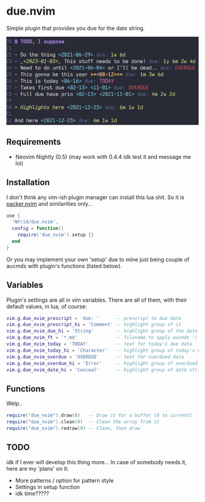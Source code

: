 # due.nvim

Simple plugin that provides you due for the date string.

![Example](img/ex.png)

## Requirements

- Neovim Nightly (0.5) (may work with 0.4.4 idk test it and message me lol)

## Installation

I don't think any vim-ish plugin manager can install this lua shit. So it is
[packer.nvim](https://github.com/wbthomason/packer.nvim) and similarities only...

```lua
use {
  'NFrid/due.nvim',
  config = function()
    require('due_nvim').setup {}
  end
}
```

Or you may implement your own 'setup' due to mine just being couple of aucmds
with plugin's functions (listed below).

## Variables

Plugin's settings are all in vim variables. There are all of them, with their
default values, in lua, of course:

```lua
vim.g.due_nvim_prescript = 'due: '      -- prescript to due data
vim.g.due_nvim_prescript_hi = 'Comment' -- highlight group of it
vim.g.due_nvim_due_hi = 'String'        -- highlight group of the data itself
vim.g.due_nvim_ft = '*.md'              -- filename to apply aucmds :)
vim.g.due_nvim_today = 'TODAY'          -- text for today's due data
vim.g.due_nvim_today_hi = 'Character'   -- highlight group of today's due
vim.g.due_nvim_overdue = 'OVERDUE'      -- text for overdued data
vim.g.due_nvim_overdue_hi = 'Error'     -- highlight group of overdued
vim.g.due_nvim_date_hi = 'Conceal'      -- highlight group of date string
```

## Functions

Welp..

```lua
require("due_nvim").draw(0)   -- Draw it for a buffer (0 to current)
require("due_nvim").clean(0)  -- Clean the array from it
require("due_nvim").redraw(0) -- Clean, then draw
```

## TODO

idk if I ever will develop this thing more... In case of somebody needs it, here
are my 'plans' on it:

- More patterns / option for pattern style
- Settings in setup function
- idk time?????
